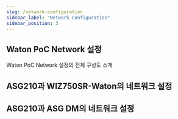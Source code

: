```yaml
---
slug: /network-configuration
sidebar_label: "Network Configuration"
sidebar_position: 3
---
```


## Waton PoC Network 설정
Waton PoC Network 설정의 전체 구성도 소개

## ASG210과 WIZ750SR-Waton의 네트워크 설정

## ASG210과 ASG DM의 네트워크 설정

